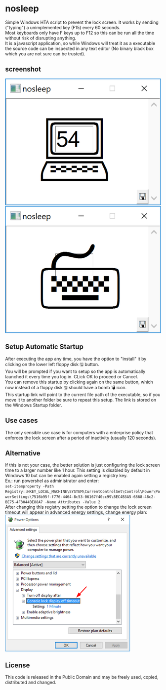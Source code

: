 # nosleep
Simple Windows HTA script to prevent the lock screen. It works by sending ("typing") a unimplemented key (F15) every 60 seconds.  
Most keyboards only have F keys up to F12 so this can be run all the time without risk of disrupting anything.  
It is a javascript application, so while Windows will treat it as a executable the source code can be inspected in any text editor (No binary black box which you are not sure can be trusted).
## screenshot
![screenshot1](https://github.com/pemn/nosleep/blob/master/assets/screenshot1.png)  
![screenshot2](https://github.com/pemn/nosleep/blob/master/assets/screenshot2.png)  
## Setup Automatic Startup
After executing the app any time, you have the option to "install" it by clicking on the lower left floppy disk 🖫 button.  
You will be prompted if you want to setup so the app is automatically launched it every time you log in. CLick OK to proceed or Cancel.  
You can remove this startup by clicking again on the same button, which now instead of a floppy disk 🖫 should have a bomb 💣 icon.  
This startup link will point to the current file path of the executable, so if you move it to another folder be sure to repeat this setup. The link is stored on the Windows Startup folder.
## Use cases
The only sensible use case is for computers with a enterprise policy that enforces the lock screen after a period of inactivity (usually 120 seconds).  
## Alternative
If this is not your case, the better solution is just configuring the lock screen time to a larger number like 1 hour. This setting is disabled by default in Windows 10 but can be enabled again setting a registry key.  
Ex.: run powershel as administrator and enter:  
`set-itemproperty -Path Registry::HKEY_LOCAL_MACHINE\SYSTEM\CurrentControlSet\Control\Power\PowerSettings\7516b95f-f776-4464-8c53-06167f40cc99\8EC4B3A5-6868-48c2-BE75-4F3044BE88A7 -Name Attributes -Value 2`  
After changing this registry setting the option to change the lock screen timeout will appear in advanced energy settings, change energy plan:  
![energy_settings](https://github.com/pemn/nosleep/blob/master/assets/energy_settings.png)
## License
This code is released in the Public Domain and may be freely used, copied, distributed and changed.
